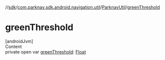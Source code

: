 //[sdk](../../../index.md)/[com.parknav.sdk.android.navigation.util](../index.md)/[ParknavUtil](index.md)/[greenThreshold](green-threshold.md)



# greenThreshold  
[androidJvm]  
Content  
private open var [greenThreshold](green-threshold.md): [Float](https://kotlinlang.org/api/latest/jvm/stdlib/kotlin/-float/index.html)  



